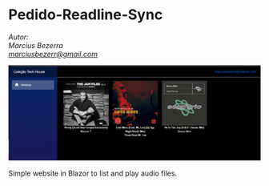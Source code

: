 # Pedido-Readline-Sync

_Autor:\
Marcius Bezerra\
[marciusbezerr@gmail.com](mailto:marciusbezerr@gmail.com)_

![Mp3Collection](readme.png)

Simple website in Blazor to list and play audio files.